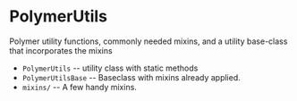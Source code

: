 # PolymerUtils

Polymer utility functions, commonly needed mixins, and a utility base-class that incorporates the mixins

* `PolymerUtils` -- utility class with static methods
* `PolymerUtilsBase` -- Baseclass with mixins already applied.
* `mixins/` -- A few handy mixins.

